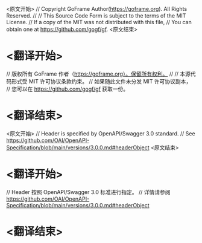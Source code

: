 
<原文开始>
// Copyright GoFrame Author(https://goframe.org). All Rights Reserved.
//
// This Source Code Form is subject to the terms of the MIT License.
// If a copy of the MIT was not distributed with this file,
// You can obtain one at https://github.com/gogf/gf.
<原文结束>

# <翻译开始>
// 版权所有 GoFrame 作者（https://goframe.org）。保留所有权利。
//
// 本源代码形式受 MIT 许可协议条款约束。
// 如果随此文件未分发 MIT 许可协议副本，
// 您可以在 https://github.com/gogf/gf 获取一份。
# <翻译结束>


<原文开始>
// Header is specified by OpenAPI/Swagger 3.0 standard.
// See https://github.com/OAI/OpenAPI-Specification/blob/main/versions/3.0.0.md#headerObject
<原文结束>

# <翻译开始>
// Header 按照 OpenAPI/Swagger 3.0 标准进行指定。
// 详情请参阅 https://github.com/OAI/OpenAPI-Specification/blob/main/versions/3.0.0.md#headerObject
# <翻译结束>

